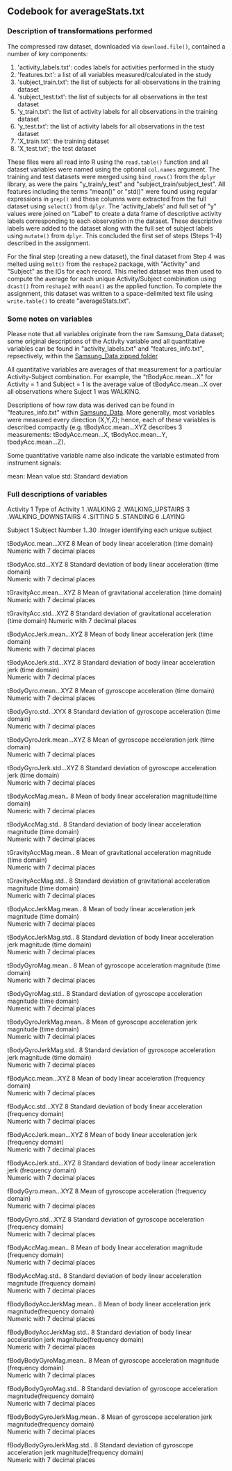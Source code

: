 ## Codebook for averageStats.txt

### Description of transformations performed

The compressed raw dataset, downloaded via `download.file()`, contained a number of key components:
1. 'activity_labels.txt': codes labels for activities performed in the study
2. 'features.txt': a list of all variables measured/calculated in the study
3. 'subject_train.txt': the list of subjects for all observations in the training dataset
4. 'subject_test.txt': the list of subjects for all observations in the test dataset
5. 'y_train.txt':  the list of activity labels for all observations in the training dataset
6. 'y_test.txt': the list of activity labels for all observations in the test dataset
7. 'X_train.txt': the training dataset
8. 'X_test.txt'; the test dataset

These files were all read into R using the `read.table()` function and all dataset variables were named using the optional `col.names` argument. The training and test datasets were merged using `bind_rows()` from the `dplyr` library, as were the pairs "y_train/y_test" and "subject_train/subject_test". All features including the terms "mean()" or "std()" were found using regular expressions in `grep()` and these columns were extracted from the full dataset using `select()` from `dplyr`. The 'activity_labels' and full set of "y" values were joined on "Label" to create a data frame of descriptive activity labels corresponding to each observation in the  dataset. These descriptive labels were added to the dataset along with the full set of subject labels using `mutate()` from `dplyr`. This concluded the first set of steps (Steps 1-4) described in the assignment. 

For the final step (creating a new dataset), the final dataset from Step 4 was melted using `melt()` from the `reshape2` package, with "Activity" and "Subject" as the IDs for each record. This melted dataset was then used to compute the average for each unique Activity/Subject combination using `dcast()` from `reshape2` with `mean()` as the applied function. To complete the assignment, this dataset was written to a space-delimited text file using `write.table()` to create "averageStats.txt". 

### Some notes on variables

Please note that all variables originate from the raw Samsung_Data dataset; some original descriptions of the Activity variable and all quantitative variables can be found in "activity_labels.txt" and "features_info.txt", repsectively, within the [Samsung_Data zipped folder](./Samsung_Data.zip)

All quantitative variables are averages of that measurement for a particular Activity-Subject combination. For example, the "tBodyAcc.mean...X" for Activity = 1 and Subject = 1 is the average value of tBodyAcc.mean...X over all observations where Suject 1 was WALKING. 

Descriptions of how raw data was derived can be found in "features_info.txt" within [Samsung_Data](./Samsung_Data.zip). More generally, most variables were measured every direction (X,Y,Z); hence, each of these variables is described compactly (e.g. tBodyAcc.mean...XYZ describes 3 measurements: tBodyAcc.mean...X, tBodyAcc.mean...Y, tbodyAcc.mean...Z). 

Some quantitative variable name also indicate the variable estimated from instrument signals:

mean: Mean value
std: Standard deviation

### Full descriptions of variables

Activity    1
    Type of Activity
            1 .WALKING
            2 .WALKING_UPSTAIRS
            3 .WALKING_DOWNSTAIRS
            4 .SITTING
            5 .STANDING
            6 .LAYING

Subject     1
    Subject Number
            1..30 .Integer identifying each unique subject    
            
tBodyAcc.mean...XYZ     8
    Mean of body linear acceleration (time domain)           
        Numeric with 7 decimal places
        
tBodyAcc.std...XYZ      8
    Standard deviation of body linear acceleration (time domain)           
        Numeric with 7 decimal places

tGravityAcc.mean...XYZ  8
    Mean of gravitational acceleration (time domain)
        Numeric with 7 decimal places

tGravityAcc.std...XYZ   8
    Standard deviation of gravitational acceleration (time domain)
        Numeric with 7 decimal places

tBodyAccJerk.mean...XYZ 8
    Mean of body linear acceleration jerk (time domain)            
        Numeric with 7 decimal places

tBodyAccJerk.std...XYZ  8
    Standard deviation of body linear acceleration jerk (time domain)           
        Numeric with 7 decimal places

tBodyGyro.mean...XYZ    8
    Mean of gyroscope acceleration (time domain)           
        Numeric with 7 decimal places
        
tBodyGyro.std...XYX     8
    Standard deviation of gyroscope acceleration (time domain)           
        Numeric with 7 decimal places
        
tBodyGyroJerk.mean...XYZ 8
    Mean of gyroscope acceleration jerk (time domain)            
        Numeric with 7 decimal places
        
tBodyGyroJerk.std...XYZ 8
    Standard deviation of gyroscope acceleration jerk (time domain)            
        Numeric with 7 decimal places
        
tBodyAccMag.mean..      8
    Mean of body linear acceleration magnitude(time domain)            
        Numeric with 7 decimal places
        
tBodyAccMag.std..       8
    Standard deviation of body linear acceleration magnitude (time domain)            
        Numeric with 7 decimal places
        
tGravityAccMag.mean..   8
    Mean of gravitational acceleration magnitude (time domain)            
        Numeric with 7 decimal places
        
tGravityAccMag.std..    8
    Standard deviation of gravitational acceleration magnitude (time domain)            
        Numeric with 7 decimal places
        
tBodyAccJerkMag.mean..  8
    Mean of body linear acceleration jerk magnitude (time domain)            
        Numeric with 7 decimal places
        
tBodyAccJerkMag.std..   8
    Standard deviation of body linear acceleration jerk magnitude (time domain)            
        Numeric with 7 decimal places
        
tBodyGyroMag.mean..     8
    Mean of gyroscope acceleration magnitude (time domain)            
        Numeric with 7 decimal places
        
tBodyGyroMag.std..      8
    Standard deviation of gyroscope acceleration magnitude (time domain)            
        Numeric with 7 decimal places
        
tBodyGyroJerkMag.mean.. 8
    Mean of gyroscope acceleration jerk magnitude (time domain)            
        Numeric with 7 decimal places
        
tBodyGyroJerkMag.std..  8
    Standard deviation of gyroscope acceleration jerk magnitude (time domain)            
        Numeric with 7 decimal places
        
fBodyAcc.mean...XYZ     8
    Mean of body linear acceleration (frequency domain)            
        Numeric with 7 decimal places
        
fBodyAcc.std...XYZ      8
    Standard deviation of body linear acceleration (frequency domain)            
        Numeric with 7 decimal places
        
fBodyAccJerk.mean...XYZ 8
    Mean of body linear acceleration jerk (frequency domain)            
        Numeric with 7 decimal places
        
fBodyAccJerk.std...XYZ  8
    Standard deviation of body linear acceleration jerk (frequency domain)            
        Numeric with 7 decimal places
        
fBodyGyro.mean...XYZ    8
    Mean of gyroscope acceleration (frequency domain)            
        Numeric with 7 decimal places
        
fBodyGyro.std...XYZ     8
    Standard deviation of gyroscope acceleration (frequency domain)            
        Numeric with 7 decimal places
        
fBodyAccMag.mean..      8
    Mean of body linear acceleration magnitude (frequency domain)           
        Numeric with 7 decimal places
        
fBodyAccMag.std..       8
    Standard deviation of body linear acceleration magnitude (frequency domain)           
        Numeric with 7 decimal places
        
fBodyBodyAccJerkMag.mean.. 8
    Mean of body linear acceleration jerk magnitude(frequency domain)           
        Numeric with 7 decimal places
        
fBodyBodyAccJerkMag.std.. 8
    Standard deviation of body linear acceleration jerk magnitude(frequency domain)           
        Numeric with 7 decimal places
        
fBodyBodyGyroMag.mean.. 8
    Mean of gyroscope acceleration magnitude (frequency domain)           
        Numeric with 7 decimal places
        
fBodyBodyGyroMag.std..  8
    Standard deviation of gyroscope acceleration magnitude(frequency domain)           
        Numeric with 7 decimal places
        
fBodyBodyGyroJerkMag.mean.. 8
    Mean of gyroscope acceleration jerk magnitude(frequency domain)           
        Numeric with 7 decimal places
        
fBodyBodyGyroJerkMag.std.. 8
    Standard deviation of gyroscope acceleration jerk magnitude(frequency domain)           
        Numeric with 7 decimal places